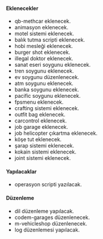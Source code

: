 #### Eklenecekler

- qb-methcar eklenecek.
- animasyon eklenecek.
- motel sistemi eklenecek.
- balık tutma scripti eklenecek.
- hobi mesleği eklenecek.
- burger shot eklenecek.
- illegal doktor eklenecek.
- sanat eseri soygunu eklenecek.
- tren soygunu eklenecek.
- ev soygunu düzenlenecek.
- atm soygunu eklenecek.
- banka soygunu eklenecek.
- pacific soygunu eklenecek.
- fpsmenu eklenecek.
- crafting sistemi eklenecek.
- outfit bag eklenecek.
- carcontrol eklenecek.
- job garage eklenecek.
- job helicopter çıkartma eklenecek.
- köşe tut eklenecek.
- şarap sistemi eklenecek.
- kokain sistemi eklenecek.
- joint sistemi eklenecek.

#### Yapılacaklar

- operasyon scripti yazılacak.

#### Düzenleme

- dil düzenleme yapılacak.
- codem-garages düzenlenecek.
- m-vehicleshop düzenlenecek.
- log düzenlemesi yapılacak.
